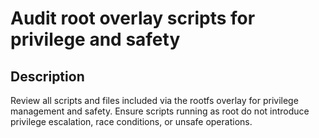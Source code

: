 # Audit root overlay scripts for privilege and safety

## Description
Review all scripts and files included via the rootfs overlay for privilege management and safety. Ensure scripts running as root do not introduce privilege escalation, race conditions, or unsafe operations.
